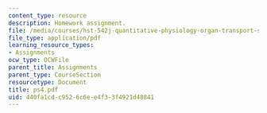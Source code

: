 ```yaml
---
content_type: resource
description: Homework assignment.
file: /media/courses/hst-542j-quantitative-physiology-organ-transport-systems-spring-2004/440fa1cdc9526c6ee4f33f4921d48841_ps4.pdf
file_type: application/pdf
learning_resource_types:
- Assignments
ocw_type: OCWFile
parent_title: Assignments
parent_type: CourseSection
resourcetype: Document
title: ps4.pdf
uid: 440fa1cd-c952-6c6e-e4f3-3f4921d48841
---
```

